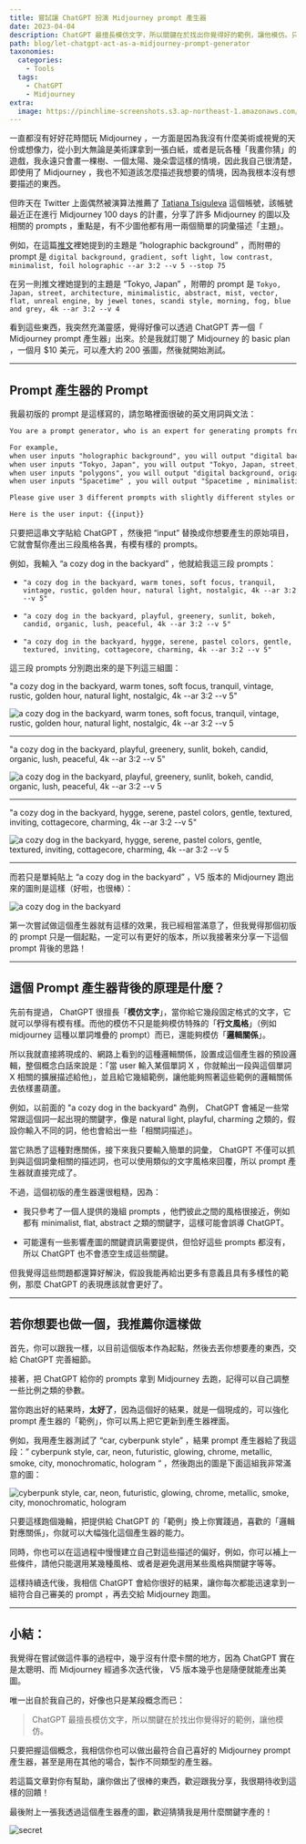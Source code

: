 ```yaml
---
title: 嘗試讓 ChatGPT 扮演 Midjourney prompt 產生器
date: 2023-04-04
description: ChatGPT 最擅長模仿文字，所以關鍵在於找出你覺得好的範例，讓他模仿。只要把握這個概念，我相信你也可以做出最符合自己喜好的 Midjourney prompt 產生器，甚至是用在其他的場合，製作不同類型的產生器。
path: blog/let-chatgpt-act-as-a-midjourney-prompt-generator
taxonomies:
  categories: 
    - Tools
  tags: 
    - ChatGPT
    - Midjourney
extra:
  image: https://pinchlime-screenshots.s3.ap-northeast-1.amazonaws.com/secret_SEkJBl.webp
---
```



一直都沒有好好花時間玩 Midjourney ，一方面是因為我沒有什麼美術或視覺的天份或想像力，從小到大無論是美術課拿到一張白紙，或者是玩各種「我畫你猜」的遊戲，我永遠只會畫一棵樹、一個太陽、幾朵雲這樣的情境，因此我自己很清楚，即使用了 Midjourney ，我也不知道該怎麼描述我想要的情境，因為我根本沒有想要描述的東西。

但昨天在 Twitter 上面偶然被演算法推薦了 [Tatiana Tsiguleva](https://twitter.com/ciguleva) 這個帳號，該帳號最近正在進行 Midjourney 100 days 的計畫，分享了許多 Midjourney 的圖以及相關的 prompts ，重點是，有不少圖他都有用一兩個簡單的詞彙描述「主題」。

例如，在這篇[推文](https://twitter.com/ciguleva/status/1637233764656107520)裡她提到的主題是 ”holographic background” ，而附帶的 prompt 是 `digital background, gradient, soft light, low contrast, minimalist, foil holographic --ar 3:2 --v 5 --stop 75` 

在另一則推文裡她提到的主題是 “Tokyo, Japan” ，附帶的 prompt 是 `Tokyo, Japan, street, architecture, minimalistic, abstract, mist, vector, flat, unreal engine, by jewel tones, scandi style, morning, fog, blue and grey, 4k --ar 3:2 --v 4`  

看到這些東西，我突然充滿靈感，覺得好像可以透過 ChatGPT 弄一個「 Midjourney prompt 產生器」出來。於是我就訂閱了 Midjourney 的 basic plan ，一個月 $10 美元，可以產大約 200 張圖，然後就開始測試。

<!-- more -->

---

## Prompt 產生器的 Prompt

我最初版的 prompt 是這樣寫的，請忽略裡面很破的英文用詞與文法：

```markdown
You are a prompt generator, who is an expert for generating prompts from users' input into specific formats.

For example,
when user inputs "holographic background", you will output "digital background, gradient, soft light, low contrast, minimalist, foil holographic";
when user inputs "Tokyo, Japan", you will output "Tokyo, Japan, street, architecture, minimalistic, abstract, mist, vector, flat, unreal engine, by jewel tones, scandi style, morning, fog, blue and grey";
when user inputs "polygons", you will output "digital background, origami, soft light, low contrast, minimalist, foil holographic";
when user inputs "Spacetime" , you will output "Spacetime , minimalistic, abstract, mist, vector, flat, unreal engine, cinematic".

Please give user 3 different prompts with slightly different styles or descriptions, and you will add "4k --ar 3:2 --v 5" in the end of each prompt.

Here is the user input: {{input}}
```

只要把這串文字貼給 ChatGPT ，然後把 “input” 替換成你想要產生的原始項目，它就會幫你產出三段風格各異，有模有樣的 prompts。

例如，我輸入 “a cozy dog in the backyard” ，他就給我這三段 prompts：

* `"a cozy dog in the backyard, warm tones, soft focus, tranquil, vintage, rustic, golden hour, natural light, nostalgic, 4k --ar 3:2 --v 5"`

* `"a cozy dog in the backyard, playful, greenery, sunlit, bokeh, candid, organic, lush, peaceful, 4k --ar 3:2 --v 5"`

* `"a cozy dog in the backyard, hygge, serene, pastel colors, gentle, textured, inviting, cottagecore, charming, 4k --ar 3:2 --v 5"`


這三段 prompts 分別跑出來的是下列這三組圖：

"a cozy dog in the backyard, warm tones, soft focus, tranquil, vintage, rustic, golden hour, natural light, nostalgic, 4k --ar 3:2 --v 5"

<img src="https://pinchlime-screenshots.s3.ap-northeast-1.amazonaws.com/PJ_Wu_a_cozy_dog_in_the_backyard_warm_tones_soft_focus_tranquil_e6c7266c-5998-400b-a354-737b11487b14_Fl44uD.webp" loading="lazy" alt="a cozy dog in the backyard, warm tones, soft focus, tranquil, vintage, rustic, golden hour, natural light, nostalgic, 4k --ar 3:2 --v 5" align=center />

<br>

---

"a cozy dog in the backyard, playful, greenery, sunlit, bokeh, candid, organic, lush, peaceful, 4k --ar 3:2 --v 5"

<img src="https://pinchlime-screenshots.s3.ap-northeast-1.amazonaws.com/PJ_Wu_a_cozy_dog_in_the_backyard_playful_greenery_sunlit_bokeh__ccea284a-35f4-4c19-a10a-8ee76859e40b_UQWct1.webp" loading="lazy" alt="a cozy dog in the backyard, playful, greenery, sunlit, bokeh, candid, organic, lush, peaceful, 4k --ar 3:2 --v 5" align=center />

<br>

---

"a cozy dog in the backyard, hygge, serene, pastel colors, gentle, textured, inviting, cottagecore, charming, 4k --ar 3:2 --v 5"

<img src="https://pinchlime-screenshots.s3.ap-northeast-1.amazonaws.com/PJ_Wu_a_cozy_dog_in_the_backyard_hygge_serene_pastel_colors_gen_4509af04-7faa-454a-90c2-bf34a9be627b_hBDTmF.webp" loading="lazy" alt="a cozy dog in the backyard, hygge, serene, pastel colors, gentle, textured, inviting, cottagecore, charming, 4k --ar 3:2 --v 5" align=center />

<br>

---

而若只是單純貼上 “a cozy dog in the backyard” ，V5 版本的 Midjourney 跑出來的圖則是這樣（好啦，也很棒）：

<img src="https://pinchlime-screenshots.s3.ap-northeast-1.amazonaws.com/PJ_Wu_a_cozy_dog_in_the_backyard_72552e35-d1a0-4415-a218-751b554d1809_5WzqZ6.webp" loading="lazy" alt="a cozy dog in the backyard" align=center />


第一次嘗試做這個產生器就有這樣的效果，我已經相當滿意了，但我覺得那個初版的 prompt 只是一個起點，一定可以有更好的版本，所以我接著來分享一下這個 prompt 背後的思路！

---

## 這個 Prompt 產生器背後的原理是什麼？

先前有提過， ChatGPT 很擅長「**模仿文字**」，當你給它幾段固定格式的文字，它就可以學得有模有樣。而他的模仿不只是能夠模仿特殊的「**行文風格**」（例如 midjourney 這種以單詞堆疊的 prompt）而已，還能夠模仿「**邏輯關係**」。

所以我就直接將現成的、網路上看到的這種邏輯關係，設置成這個產生器的預設邏輯，整個概念白話來說是：「當 user 輸入某個單詞 X ，你就輸出一段與這個單詞 X 相關的擴展描述給他」，並且給它幾組範例，讓他能夠照著這些範例的邏輯關係去依樣畫葫蘆。

例如，以前面的 "a cozy dog in the backyard" 為例， ChatGPT 會補足一些常常跟這個詞一起出現的關鍵字，像是 natural light, playful, charming 之類的，假設你輸入不同的詞，他也會給出一些「相關詞描述」。


當它熟悉了這種對應關係，接下來我只要輸入簡單的詞彙， ChatGPT 不僅可以抓到與這個詞彙相關的描述詞，也可以使用類似的文字風格來回覆，所以 prompt 產生器就直接完成了。


不過，這個初版的產生器還很粗糙，因為：

* 我只參考了一個人提供的幾組 prompts ，他們彼此之間的風格很接近，例如都有 minimalist, flat, abstract 之類的關鍵字，這樣可能會誤導 ChatGPT。

* 可能還有一些影響產圖的關鍵資訊需要提供，但恰好這些 prompts 都沒有，所以 ChatGPT 也不會憑空生成這些關鍵。

但我覺得這些問題都還算好解決，假設我能再給出更多有意義且具有多樣性的範例，那麼 ChatGPT 的表現應該就會更好了。

---

## 若你想要也做一個，我推薦你這樣做

首先，你可以跟我一樣，以目前這個版本作為起點，然後去丟你想要產的東西，交給 ChatGPT 完善細節。

接著，把 ChatGPT 給你的 prompts 拿到 Midjourney 去跑，記得可以自己調整一些比例之類的參數。

當你跑出好的結果時，**太好了**，因為這個好的結果，就是一個現成的，可以強化 prompt 產生器的「範例」，你可以馬上把它更新到產生器裡面。

例如，我用產生器測試了 “car, cyberpunk style” ，結果 prompt 產生器給了我這段：” cyberpunk style, car, neon, futuristic, glowing, chrome, metallic, smoke, city, monochromatic, hologram “ ，然後跑出的圖是下面這組我非常滿意的圖：

<img src="https://pinchlime-screenshots.s3.ap-northeast-1.amazonaws.com/PJ_Wu_cyberpunk_style_car_neon_futuristic_glowing_chrome_metall_2b2479f3-0469-483c-ae7e-e02c9df018e5_AfsRcz.webp" loading="lazy" alt="cyberpunk style, car, neon, futuristic, glowing, chrome, metallic, smoke, city, monochromatic, hologram" align=center />

只要這樣跑個幾輪，把提供給 ChatGPT 的「範例」換上你實踐過，喜歡的「邏輯對應關係」，你就可以大幅強化這個產生器的能力。

同時，你也可以在這過程中慢慢建立自己對這些描述的偏好，例如，你可以補上一些條件，請他只能選用某幾種風格、或者是避免選用某些風格與關鍵字等等。

這樣持續迭代後，我相信 ChatGPT 會給你很好的結果，讓你每次都能迅速拿到一組符合自己審美的 prompt ，再去交給 Midjourney 跑圖。

---

## 小結：

我覺得在嘗試做這件事的過程中，幾乎沒有什麼卡關的地方，因為 ChatGPT 實在是太聰明、而 Midjourney 經過多次迭代後， V5 版本幾乎也是隨便就能產出美圖。

唯一出自於我自己的，好像也只是某段概念而已：

> ChatGPT 最擅長模仿文字，所以關鍵在於找出你覺得好的範例，讓他模仿。

只要把握這個概念，我相信你也可以做出最符合自己喜好的 Midjourney prompt 產生器，甚至是用在其他的場合，製作不同類型的產生器。

若這篇文章對你有幫助，讓你做出了很棒的東西，歡迎跟我分享，我很期待收到這樣的回饋！

最後附上一張我透過這個產生器產的圖，歡迎猜猜我是用什麼關鍵字產的！

<img src="https://pinchlime-screenshots.s3.ap-northeast-1.amazonaws.com/secret_SEkJBl.webp" loading="lazy" alt="secret" align=center />
